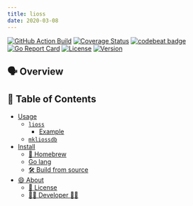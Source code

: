 ```yaml
---
title: lioss
date: 2020-03-08
---
```


[![GitHub Action Build](https://github.com/tamada/lioss/workflows/build/badge.svg?branch=master)](https://github.com/tamada/lioss/actions?workflow=build)
[![Coverage Status](https://coveralls.io/repos/github/tamada/lioss/badge.svg?branch=master)](https://coveralls.io/github/tamada/lioss?branch=master)
[![codebeat badge](https://codebeat.co/badges/dc3481f5-852b-4537-a5f5-150e2bfa998c)](https://codebeat.co/projects/github-com-tamada-lioss-master)
[![Go Report Card](https://goreportcard.com/badge/github.com/tamada/lioss)](https://goreportcard.com/report/github.com/tamada/lioss)
[![License](https://img.shields.io/badge/License-WTFPL-blue.svg)](https://github.com/tamada/lioss/blob/master/LICENSE)
[![Version](https://img.shields.io/badge/Version-0.9.0-yellowgreen.svg)](https://github.com/tamada/lioss/releases/tag/v0.9.0)

## :speaking_head: Overview

## :bookmark: Table of Contents

* [Usage](usage)
    * [`lioss`](usage/#lioss)
        * [Example](usage/#example)
    * [`mkliossdb`](usage/#mkliossdb)
* [Install](install)
    * [:beer: Homebrew](install/#-homebrew)
    * [Go lang](install/#go-lang)
    * [:hammer_and_wrench: Build from source](install/#-build-from-source)
* [:smile: About](about)
    * [:scroll: License](about/#-license)
    * [:man_office_worker: Developer :woman_office_worker:](about/#-developer-)
